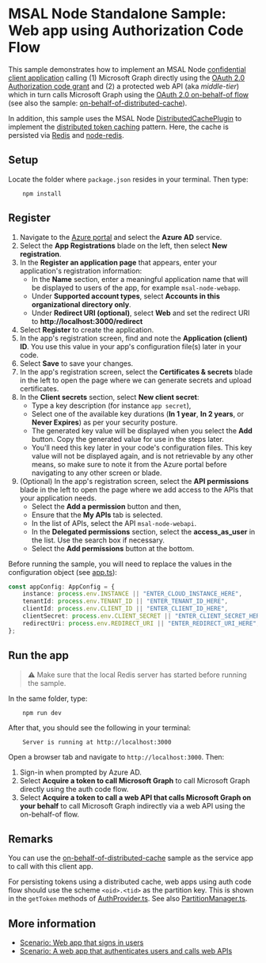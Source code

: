 # MSAL Node Standalone Sample: Web app using Authorization Code Flow

This sample demonstrates how to implement an MSAL Node [confidential client application](../../../lib/msal-node/docs/initialize-confidential-client-application.md) calling (1) Microsoft Graph directly using the [OAuth 2.0 Authorization code grant](https://learn.microsoft.com/azure/active-directory/develop/v2-oauth2-auth-code-flow) and (2) a protected web API (aka *middle-tier*) which in turn calls Microsoft Graph using the [OAuth 2.0 on-behalf-of flow](https://docs.microsoft.com/azure/active-directory/develop/v2-oauth2-on-behalf-of-flow) (see also the sample: [on-behalf-of-distributed-cache](../on-behalf-of-distributed-cache)).

In addition, this sample uses the MSAL Node [DistributedCachePlugin](../../../lib/msal-node/src/cache/distributed/DistributedCachePlugin.ts) to implement the [distributed token caching](../../../lib/msal-node/docs/caching.md#performance-and-security) pattern. Here, the cache is persisted via [Redis](https://redis.io/) and [node-redis](https://github.com/NodeRedis/node-redis).

## Setup

Locate the folder where `package.json` resides in your terminal. Then type:

```console
    npm install
```

## Register

1. Navigate to the [Azure portal](https://portal.azure.com) and select the **Azure AD** service.
1. Select the **App Registrations** blade on the left, then select **New registration**.
1. In the **Register an application page** that appears, enter your application's registration information:
   - In the **Name** section, enter a meaningful application name that will be displayed to users of the app, for example `msal-node-webapp`.
   - Under **Supported account types**, select **Accounts in this organizational directory only**.
   - Under **Redirect URI (optional)**, select **Web** and set the redirect URI to **http://localhost:3000/redirect**
1. Select **Register** to create the application.
1. In the app's registration screen, find and note the **Application (client) ID**. You use this value in your app's configuration file(s) later in your code.
1. Select **Save** to save your changes.
1. In the app's registration screen, select the **Certificates & secrets** blade in the left to open the page where we can generate secrets and upload certificates.
1. In the **Client secrets** section, select **New client secret**:
   - Type a key description (for instance `app secret`),
   - Select one of the available key durations (**In 1 year**, **In 2 years**, or **Never Expires**) as per your security posture.
   - The generated key value will be displayed when you select the **Add** button. Copy the generated value for use in the steps later.
   - You'll need this key later in your code's configuration files. This key value will not be displayed again, and is not retrievable by any other means, so make sure to note it from the Azure portal before navigating to any other screen or blade.
1. (Optional) In the app's registration screen, select the **API permissions** blade in the left to open the page where we add access to the APIs that your application needs.
   - Select the **Add a permission** button and then,
   - Ensure that the **My APIs** tab is selected.
   - In the list of APIs, select the API `msal-node-webapi`.
   - In the **Delegated permissions** section, select the **access_as_user** in the list. Use the search box if necessary.
   - Select the **Add permissions** button at the bottom.

Before running the sample, you will need to replace the values in the configuration object (see [app.ts](./src/app.ts)):

```typescript
const appConfig: AppConfig = {
    instance: process.env.INSTANCE || "ENTER_CLOUD_INSTANCE_HERE",
    tenantId: process.env.TENANT_ID || "ENTER_TENANT_ID_HERE",
    clientId: process.env.CLIENT_ID || "ENTER_CLIENT_ID_HERE",
    clientSecret: process.env.CLIENT_SECRET || "ENTER_CLIENT_SECRET_HERE",
    redirectUri: process.env.REDIRECT_URI || "ENTER_REDIRECT_URI_HERE",
};
```

## Run the app

> :warning: Make sure that the local Redis server has started before running the sample.

In the same folder, type:

```console
    npm run dev
```

After that, you should see the following in your terminal:

```console
    Server is running at http://localhost:3000
```

Open a browser tab and navigate to `http://localhost:3000`. Then:

1. Sign-in when prompted by Azure AD.
1. Select **Acquire a token to call Microsoft Graph** to call Microsoft Graph directly using the auth code flow.
1. Select **Acquire a token to call a web API that calls Microsoft Graph on your behalf** to call Microsoft Graph indirectly via a web API using the on-behalf-of flow.

## Remarks

You can use the [on-behalf-of-distributed-cache](../on-behalf-of-distributed-cache) sample as the service app to call with this client app.

For persisting tokens using a distributed cache, web apps using auth code flow should use the scheme `<oid>.<tid>` as the partition key. This is shown in the `getToken` methods of [AuthProvider.ts](./src/AuthProvider.ts). See also [PartitionManager.ts](./src/PartitionManager.ts).

## More information

- [Scenario: Web app that signs in users](https://learn.microsoft.com/azure/active-directory/develop/scenario-web-app-sign-user-overview)
- [Scenario: A web app that authenticates users and calls web APIs](https://learn.microsoft.com/azure/active-directory/develop/scenario-web-app-call-api-overview)
